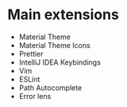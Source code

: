 # Main extensions

- Material Theme
- Material Theme Icons
- Prettier
- IntelliJ IDEA Keybindings
- Vim
- ESLint
- Path Autocomplete
- Error lens
